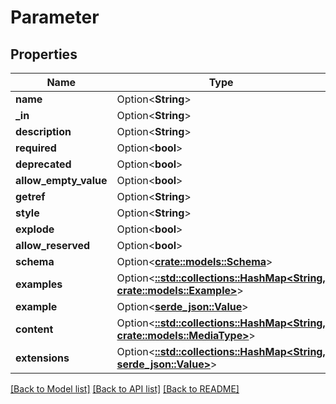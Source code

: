 # Parameter

## Properties

Name | Type | Description | Notes
------------ | ------------- | ------------- | -------------
**name** | Option<**String**> |  | [optional]
**_in** | Option<**String**> |  | [optional]
**description** | Option<**String**> |  | [optional]
**required** | Option<**bool**> |  | [optional]
**deprecated** | Option<**bool**> |  | [optional]
**allow_empty_value** | Option<**bool**> |  | [optional]
**getref** | Option<**String**> |  | [optional]
**style** | Option<**String**> |  | [optional]
**explode** | Option<**bool**> |  | [optional]
**allow_reserved** | Option<**bool**> |  | [optional]
**schema** | Option<[**crate::models::Schema**](Schema.md)> |  | [optional]
**examples** | Option<[**::std::collections::HashMap<String, crate::models::Example>**](Example.md)> |  | [optional]
**example** | Option<[**serde_json::Value**](.md)> |  | [optional]
**content** | Option<[**::std::collections::HashMap<String, crate::models::MediaType>**](MediaType.md)> |  | [optional]
**extensions** | Option<[**::std::collections::HashMap<String, serde_json::Value>**](serde_json::Value.md)> |  | [optional]

[[Back to Model list]](../README.md#documentation-for-models) [[Back to API list]](../README.md#documentation-for-api-endpoints) [[Back to README]](../README.md)


